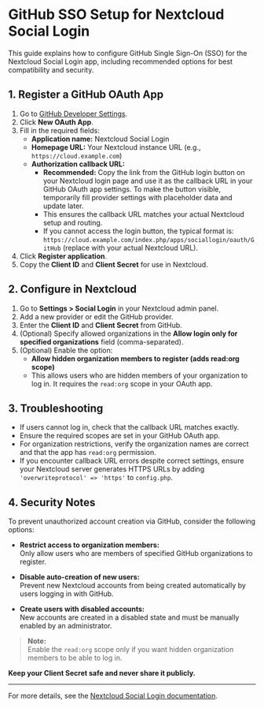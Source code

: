 # GitHub SSO Setup for Nextcloud Social Login

This guide explains how to configure GitHub Single Sign-On (SSO) for the Nextcloud Social Login app, including recommended options for best compatibility and security.

## 1. Register a GitHub OAuth App

1. Go to [GitHub Developer Settings](https://github.com/settings/developers).
2. Click **New OAuth App**.
3. Fill in the required fields:
   - **Application name:** Nextcloud Social Login
   - **Homepage URL:** Your Nextcloud instance URL (e.g., `https://cloud.example.com`)
   - **Authorization callback URL:**
     - **Recommended:** Copy the link from the GitHub login button on your Nextcloud login page and use it as the callback URL in your GitHub OAuth app settings. To make the button visible, temporarily fill provider settings with placeholder data and update later.
     - This ensures the callback URL matches your actual Nextcloud setup and routing.
     - If you cannot access the login button, the typical format is: `https://cloud.example.com/index.php/apps/sociallogin/oauth/GitHub` (replace with your actual Nextcloud URL).
4. Click **Register application**.
5. Copy the **Client ID** and **Client Secret** for use in Nextcloud.

## 2. Configure in Nextcloud

1. Go to **Settings > Social Login** in your Nextcloud admin panel.
2. Add a new provider or edit the GitHub provider.
3. Enter the **Client ID** and **Client Secret** from GitHub.
4. (Optional) Specify allowed organizations in the **Allow login only for specified organizations** field (comma-separated).
5. (Optional) Enable the option:
   - **Allow hidden organization members to register (adds read:org scope)**
   - This allows users who are hidden members of your organization to log in. It requires the `read:org` scope in your OAuth app.

## 3. Troubleshooting

- If users cannot log in, check that the callback URL matches exactly.
- Ensure the required scopes are set in your GitHub OAuth app.
- For organization restrictions, verify the organization names are correct and that the app has `read:org` permission.
- If you encounter callback URL errors despite correct settings, ensure your Nextcloud server generates HTTPS URLs by adding `'overwriteprotocol' => 'https'` to `config.php`.

## 4. Security Notes

To prevent unauthorized account creation via GitHub, consider the following options:
- **Restrict access to organization members:**  
  Only allow users who are members of specified GitHub organizations to register.

- **Disable auto-creation of new users:**  
  Prevent new Nextcloud accounts from being created automatically by users logging in with GitHub.

- **Create users with disabled accounts:**  
  New accounts are created in a disabled state and must be manually enabled by an administrator.

> **Note:**  
> Enable the `read:org` scope only if you want hidden organization members to be able to log in.

**Keep your Client Secret safe and never share it publicly.**

---
For more details, see the [Nextcloud Social Login documentation](https://github.com/zorn-v/nextcloud-social-login).
